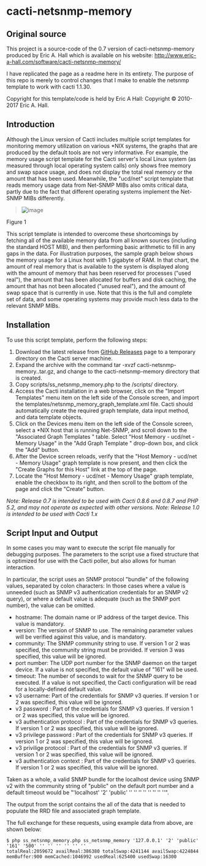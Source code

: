 # cacti-netsnmp-memory

## Original source
This project is a source-code of the 0.7 version of cacti-netsnmp-memory produced by Eric A. Hall which is available on his website:
http://www.eric-a-hall.com/software/cacti-netsnmp-memory/

I have replicated the page as a readme here in its entirety.  The purpose of this repo is merely to control changes that I make to enable the netsnmp template to work with cacti 1.1.30.

Copyright for this template/code is held by Eric A Hall:
Copyright © 2010-2017 Eric A. Hall.

## Introduction
Although the Linux version of Cacti includes multiple script templates for monitoring memory utilization on various *NIX systems, the graphs that are produced by the default tools are not very informative. For example, the memory usage script template for the Cacti server's local Linux system (as measured through local operating system calls) only shows free memory and swap space usage, and does not display the total real memory or the amount that has been used. Meanwhile, the "ucd/net" script template that reads memory usage data from Net-SNMP MIBs also omits critical data, partly due to the fact that different operating systems implement the Net-SNMP MIBs differently.

> ![image](https://user-images.githubusercontent.com/9052188/34602586-39bd06a2-f1f8-11e7-9eab-117b1fae5901.png)

Figure 1


This script template is intended to overcome these shortcomings by fetching all of the available memory data from all known sources (including the standard HOST MIB), and then performing basic arithmetic to fill in any gaps in the data. For illustration purposes, the sample graph below shows the memory usage for a Linux host with 1 gigabyte of RAM. In that chart, the amount of real memory that is available to the system is displayed along with the amount of memory that has been reserved for processes ("used real"), the amount that has been allocated for buffers and disk caching, the amount that has not been allocated ("unused real"), and the amount of swap space that is currently in use. Note that this is the full and complete set of data, and some operating systems may provide much less data to the relevant SNMP MIBs.

## Installation
To use this script template, perform the following steps:

1. Download the latest release from [GitHub Releases](https://github.com/netniV/cacti-netsnmp-memory/releases) page to a temporary directory on the Cacti server machine.
2. Expand the archive with the command tar -xvzf cacti-netsnmp-memory.<release>.tar.gz, and change to the cacti-netsnmp-memory directory that is created.
3. Copy scripts/ss_netsnmp_memory.php to the <cacti>/scripts/ directory.
4. Access the Cacti installation in a web browser, click on the "Import Templates" menu item on the left side of the Console screen, and import the templates/netsnmp_memory_graph_template.xml file. Cacti should automatically create the required graph template, data input method, and data template objects.
5. Click on the Devices menu item on the left side of the Console screen, select a *NIX host that is running Net-SNMP, and scroll down to the "Associated Graph Templates " table. Select "Host Memory - ucd/net - Memory Usage" in the "Add Graph Template " drop-down box, and click the "Add" button.
6. After the Device screen reloads, verify that the "Host Memory - ucd/net - Memory Usage" graph template is now present, and then click the "Create Graphs for this Host" link at the top of the page.
7. Locate the "Host Memory - ucd/net - Memory Usage" graph template, enable the checkbox to its right, and then scroll to the bottom of the page and click the "Create" button.
  
_Note: Release 0.7 is intended to be used with *Cacti 0.8.6 and 0.8.7 and PHP 5.2*, and may not operate as expected with other versions._
_Note: Release 1.0 is intended to be used with Cacti 1.x_

## Script Input and Output
In some cases you may want to execute the script file manually for debugging purposes. The parameters to the script use a fixed structure that is optimized for use with the Cacti poller, but also allows for human interaction.

In particular, the script uses an SNMP protocol "bundle" of the following values, separated by colon characters: In those cases where a value is unneeded (such as SNMP v3 authentication credentials for an SNMP v2 query), or where a default value is adequate (such as the SNMP port number), the value can be omitted.

- hostname: The domain name or IP address of the target device. This value is mandatory.
- version: The version of SNMP to use. The remaining parameter values will be verified against this value, and is mandatory.
- community: The SNMP community string to use. If version 1 or 2 was specified, the community string must be provided. If version 3 was specified, this value will be ignored.
- port number: The UDP port number for the SNMP daemon on the target device. If a value is not specified, the default value of "161" will be used.
- timeout: The number of seconds to wait for the SNMP query to be executed. If a value is not specified, the Cacti configuration will be read for a locally-defined default value.
- v3 username: Part of the credentials for SNMP v3 queries. If version 1 or 2 was specified, this value will be ignored.
- v3 password : Part of the credentials for SNMP v3 queries. If version 1 or 2 was specified, this value will be ignored.
- v3 authentication protocol : Part of the credentials for SNMP v3 queries. If version 1 or 2 was specified, this value will be ignored.
- v3 privilege password : Part of the credentials for SNMP v3 queries. If version 1 or 2 was specified, this value will be ignored.
- v3 privilige protocol : Part of the credentials for SNMP v3 queries. If version 1 or 2 was specified, this value will be ignored.
- v3 authentication context : Part of the credentials for SNMP v3 queries. If version 1 or 2 was specified, this value will be ignored.

Taken as a whole, a valid SNMP bundle for the localhost device using SNMP v2 with the community string of "public" on the default port number and a default timeout would be "'localhost' '2' 'public' '' '' '' '' '' '' '' ''".

The output from the script contains the all of the data that is needed to populate the RRD file and associated graph template.

The full exchange for these requests, using example data from above, are shown below:
```
$ php ss_netsnmp_memory.php ss_netsnmp_memory '127.0.0.1' '2' 'public' '161' '500' '' '' '' '' '' ''
totalReal:2059672 availReal:386380 totalSwap:4241144 availSwap:4224844 memBuffer:900 memCached:1046992 usedReal:625400 usedSwap:16300
```

